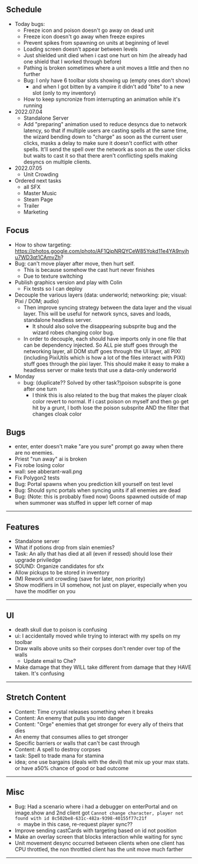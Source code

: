 ## Schedule
- Today bugs:
    - Freeze icon and poison doesn't go away on dead unit
    - Freeze icon doesn't go away when freeze expires
    - Prevent spikes from spawning on units at beginning of level 
    - Loading screen doesn't appear between levels
    - Just shielded unit died when i cast one hurt on him (he  already had one shield that I worked through before)
    - Pathing is broken sometimes where a unit moves a little and then no further
    - Bug: I only have 6 toolbar slots showing up (empty ones don't show)
        - and when I got bitten by a vampire it didn't add "bite" to a new slot (only to my inventory)
    - How to keep syncronize from interrupting an animation while it's running
- 2022.07.04
    - Standalone Server
    - Add "preparing" animation used to reduce desyncs due to network latency, so that if multiple users are casting spells at the same time, the wizard bending down to "charge" as soon as the current user clicks, masks a delay to make sure it doesn't conflict with other spells.  It'll send the spell over the network as soon as the user clicks but waits to cast it so that there aren't conflicting spells making desyncs on multiple clients.
- 2022.07.05
    - Unit Crowding
- Ordered next tasks
    - all SFX
    - Master Music
    - Steam Page
    - Trailer
    - Marketing
## Focus
- How to show targeting: https://photos.google.com/photo/AF1QipNRQYCeW85Yokd11e4YA9nyjhu7WD3qt1CAmvZh?
- Bug: can't move player after move, then hurt self.
    - This is because somehow the cast hurt never finishes
    - Due to texture switching
- Publish graphics version and play with Colin
    - Fix tests so I can deploy
- Decouple the various layers (data: underworld; networking: pie; visual: Pixi / DOM; audio)
    - Then improve syncing strategy between the data layer and the visual layer.  This will be useful for network syncs, saves and loads, standalone headless server.
        - It should also solve the disappearing subsprite bug and the wizard robes changing color bug.
    - In order to decouple, each should have imports only in one file that can be dependency injected.  So ALL pie stuff goes through the networking layer, all DOM stuff goes through the UI layer, all PIXI (including PixiUtils which is how a lot of the files interact with PIXI) stuff goes through the pixi layer.  This should make it easy to make a headless server or make tests that use a data-only underworld
- Monday
    - bug: (duplicate?? Solved by other task?)poison subsprite is gone after one turn
        - I think this is also related to the bug that makes the player cloak color revert to normal. If i cast poison on myself and then go get hit by a grunt, I both lose the poison subsprite AND the filter that changes cloak color

## Bugs

- enter, enter doesn't make "are you sure" prompt go away when there are no enemies.
- Priest "run away" ai is broken
- Fix robe losing color 
- wall: see abberant-wall.png
- Fix Polygon2 tests
- Bug: Portal spawns when you prediction kill yourself on test level
- Bug: Should sync portals when syncing units if all enemies are dead
- Bug: (Note: this is probably fixed now) Goons spawned outside of map when summoner was stuffed in upper left corner of map
---
## Features
- Standalone server
- What if potions drop from slain enemies?
- Task: An ally that has died at all (even if ressed) should lose their upgrade priviledge
- SOUND: Organize candidates for sfx
- Allow pickups to be stored in inventory
- (M) Rework unit crowding (save for later, non priority)
- Show modifiers in UI somehow, not just on player, especially when you have the modifier on you
---
## UI
- death skull due to poison is confusing
- ui: I accidentally moved while trying to interact with my spells on my toolbar
- Draw walls above units so their corpses don't render over top of the walls
    - Update email to Che?
- Make damage that they WILL take different from damage that they HAVE taken.  It's confusing
---
## Stretch Content
- Content: Time crystal releases something when it breaks
- Content: An enemy that pulls you into danger
- Content: "Orge" enemies that get stronger for every ally of theirs that dies
- An enemy that consumes allies to get stronger
- Specific barriers or walls that can't be cast through
- Content: A spell to destroy corpses
- task: Spell to trade mana for stamina
- idea; one use bargains (deals with the devil) that mix up your max stats.  or have a50% chance of good or bad outcome
---

## Misc
- Bug: Had a scenario where i had a debugger on enterPortal and on image.show
and 2nd client got `Cannot change character, player not found with id 8c502be8-631c-482a-9398-40155f77c21f`
    - maybe in this case, re-request player sync??
- Improve sending castCards with targeting based on id not position
- Make an overlay screen that blocks interaction while waiting for sync
- Unit movement desync occurred between clients when one client has CPU throttled, the non throttled client has the unit move much farther
---